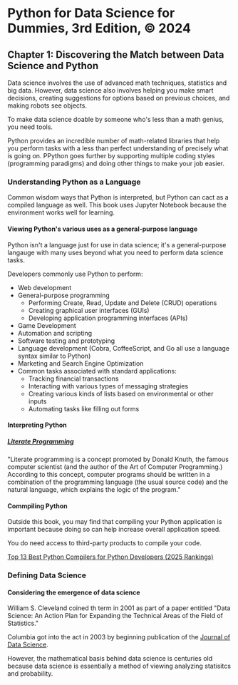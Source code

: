 # Python for Data Science for Dummies, 3rd Edition, © 2024

## Chapter 1: Discovering the Match between Data Science and Python

Data science involves the use of advanced math techniques, statistics and big data.
However, data science also involves helping you make smart decisions, creating suggestions for options based on previous choices, and making robots see objects.

To make data science doable by someone who's less than a math genius, you need tools.

Python provides an incredible number of math-related libraries that help you perform tasks with a less than perfect understanding of precisely what is going on. PPython goes further by supporting multiple coding styles (programming paradigms) and doing other things to make your job easier.

### Understanding Python as a Language

Common wisdom ways that Python is interpreted, but Python can cact as a compiled language as well.
This book uses Jupyter Notebook because the environment works well for learning.

#### Viewing Python's various uses as a general-purpose language

Python isn't a language just for use in data science; it's a general-purpose langauge with many uses beyond what you need to perform data science tasks.

Developers commonly use Python to perform:

* Web development
* General-purpose programming
  * Performing Create, Read, Update and Delete (CRUD) operations
  * Creating graphical user interfaces (GUIs)
  * Developing application programming interfaces (APIs)
* Game Development
* Automation and scripting
* Software testing and prototyping
* Language development (Cobra, CoffeeScript, and Go all use a language syntax similar to Python)
* Marketing and Search Engine Optimization
* Common tasks associated with standard applications:
  * Tracking financial transactions
  * Interacting with various types of messaging strategies
  * Creating various kinds of lists based on environmental or other inputs
  * Automating tasks like filling out forms

#### Interpreting Python

##### [Literate Programming](https://notebook.community/sfomel/ipython/LiterateProgramming)

"Literate programming is a concept promoted by Donald Knuth, the famous computer scientist (and the author of the Art of Computer Programming.) According to this concept, computer programs should be written in a combination of the programming language (the usual source code) and the natural language, which explains the logic of the program."

#### Commpiling Python

Outside this book, you may find that compiling your Python application is important because doing so can help increase overall application speed.

You do need access to third-party products to compile your code.

[Top 13 Best Python Compilers for Python Developers (2025 Rankings)](https://www.softwaretestinghelp.com/python-compiler/)


### Defining Data Science

#### Considering the emergence of data science

William S. Cleveland coined th term in 2001 as part of a paper entitled "Data Science: An Action Plan for Expanding the Technical Areas of the Field of Statistics."

Columbia got into the act in 2003 by beginning publication of the [Journal of Data Science](https://jds-online.org/journal/JDS).

However, the mathematical basis behind data science is centuries old because data science is essentially a method of viewing analyzing statisitcs and probability.
